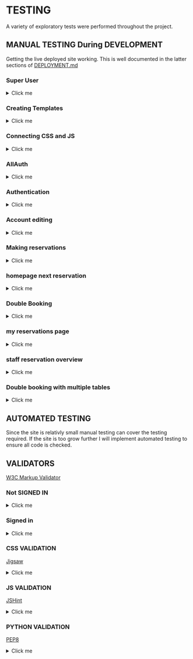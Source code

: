 # TESTING

A variety of exploratory tests were performed throughout the project.

## MANUAL TESTING During DEVELOPMENT

Getting the live deployed site working. This is well documented in the latter sections of [DEPLOYMENT.md](DEPLOYMENT.md)

### Super User

<details>
<summary>Click me</summary>

When i originally tried to login as a superuser i recieved this error.

![Error](docs/testing/1superuser01.png)

After using code institute support i had forgotten to add.

![CSFR](docs/testing/1superuser02.png)

Admin login now functions correctly.

![Admin Page](docs/testing/1superuser03.png)

</details>

### Creating Templates 

<details>
<summary>Click me</summary>

Create a top level directory to include your templates 

![Templates](docs/testing/2templates01.png)

connect the templates directory to *elite/settings.py*

![Templates](docs/testing/2templates02.png)

![Templates](docs/testing/2templates03.png)

Once the templates partials are populated. The server looks like this

![Templates](docs/testing/2templates04.png)

</details>

### Connecting CSS and JS

<details>
<summary>Click me</summary>

Connect the static directory to *elite/settings.py*.

![static](docs/testing/3static01.png)

Create you style.css as shown at the top level.

![static](docs/testing/3static02.png)

Edit base.html to load sytle sheet.

![static](docs/testing/3static04.png)

Connect script.js to base.html.

![static](docs/testing/3static03.png)

Server with backgorund colour and console message from javascrpit.

![static](docs/testing/3static05.png)

</details>

### AllAuth

<details>
<summary>Click me</summary>

- Install allauth using *pip3 install django-allauth~=0.57.0*
- Then add to requiremnts using *pip3 freeze --local > requirements.txt*

![AllAuth](docs/testing/4allauth01.png)

- Add AllAuth to installed apps.

![AllAuth](docs/testing/4allauth02.png)

- Add email confirmation set to none so no errors are thrown.

![AllAuth](docs/testing/4allauth03.png)

- Add AllAuth to middleware

![AllAuth](docs/testing/4allauth04.png)

- Add site handling.

![AllAuth](docs/testing/4allauth05.png)

- Use terminal command shown below to find allauth template files

![AllAuth](docs/testing/4allauth06.png)

- Use this command to add them to the directory.

![AllAuth](docs/testing/4allauth07.png)

- Templates in directory

![AllAuth](docs/testing/4allauth08.png)

- Set debug to False and redlopy on Heroku. Styles now show on AllAuth templates.

![AllAuth](docs/testing/4allauth09.png)

</details>

### Authentication 

<details>
<summary>Click me</summary>

- Users can create accounts using django allauth and views change.

![Authentication](docs/testing/5authentication01.png)

- Users can log out and views change

![Authentication](docs/testing/5authentication02.png)

- The database stores the user correctly. 

![Authentication](docs/testing/5authentication03.png)

</details>

### Account editing

<details>
<summary>Click me</summary>

Tests were performed to check that:
- User name and email are updated in the database
- User password change was used to relogin 
- Deleting accounts removes the user from the database

</details>

### Making reservations

<details>
<summary>Click me</summary>

Multiple checks were made for making reservations

- phone number has to be positive number

![make reservations checks ](docs/testing/6make_reservations02.png)

- number of guests has to be between 1 and 9 

![make reservations checks ](docs/testing/6make_reservations03.png)

- reservation date has to be today onwards

![make reservations checks ](docs/testing/6make_reservations04.png)

- time fields are 15 minute intervals

![make reservations checks ](docs/testing/6make_reservations05.png)

- reservations are saved to the databse

![make reservations checks ](docs/testing/6make_reservations01.png)

- Users recieve error message when a datetime is selected that is in the past 

![make reservations checks ](docs/testing/6make_reservations06.png)

</details>

### homepage next reservation 

<details>
<summary>Click me</summary>

- The home page now shows the next reservation 

![hompage next reservation ](docs/testing/7next_reservation01.png)

</details>

### Double Booking 

<details>
<summary>Click me</summary>

### With 1 table 

Users can no longer book reservations that are two hours behind or ahead of an already existing reservation

- booked reservation

![Double booking](docs/testing/8double_booking01.png)

- Attempt to book 1 hour 45 mins after 

![Double booking](docs/testing/8double_booking02.png)

- attempt to book 1 hour 45 minutes before

![Double booking](docs/testing/8double_booking03.png)

- attempt to book 2 hours either side succesful

![Double booking](docs/testing/8double_booking05.png)

- attempt to book on another day but same time

![Double booking](docs/testing/8double_booking04.png)

### Users can see availble times on the day that they book if table in unavailable at their chosen time

- users can now see available times when inputting a reservation that is taken

![Double booking](docs/testing/8double_booking06.png)

- Users are now told that there are no available times if fully booked 

![Double booking](docs/testing/8double_booking07.png)

- Users booking a reservation today no longer see expired times in available times. current time of picture is 10:27

![Double booking](docs/testing/8double_booking08.png)

</details>

### my reservations page 

<details>
<summary>Click me</summary>

- users can see all of their reservations that are in the future

![my reservations](docs/testing/9my_reservations01.png)

- Users can now edit their reservations 
- form prepopulates reservation details when editing except for time

![my reservations](docs/testing/9my_reservations02.png)

- reservation details can be chnaged
- my reservations updated

![my reservations](docs/testing/9my_reservations03.png)

- users can now delete reservations 

![my reservations](docs/testing/9my_reservations04.png)

- my reserations updated

![my reservations](docs/testing/9my_reservations05.png)

- database deletes and changes the reservations

![my reservations](docs/testing/9my_reservations06.png)

</details>

### staff reservation overview

<details>
<summary>Click me</summary>

- Only staff can see all reservations for a selected day

![reservation overview](docs/testing/10reservation_overview01.png)

![reservation overview](docs/testing/10reservation_overview02.png)

</details>

### Double booking with multiple tables

<details>
<summary>Click me</summary>

There are 8 tables in the restaraunt each with a maximum seating capacity. Tables need to be linked with reservations they can accomodate and ensure that the booking has at least 1 hour to enjoy their reservation. 

For reference 
- table 1 2 guests
- table 2 2 guests 
- table 3 4 guests 
- table 4 4 guests 
- table 5 6 guests 
- table 6 6 guests 
- table 7 8 guests 
- table 8 8 guests 

- both table 1 and 2 can only hold 2 people. Currently they are booked. 

![11tables01](docs/testing/11tables01.png)

- If a user trys to book with 1 or 2 guests a bigger table capacity will be used.

![11tables02](docs/testing/11tables02.png)

- If a user books a reservation with 2 guests an hour after a 2 capacity finishes they get assigned the samllest table.

![11tables03](docs/testing/11tables03.png)

- If a user trys to book a capacity of 8 people tables 7 and 8 will be used.

![11tables04](docs/testing/11tables04.png)

- If a user trys to book an 8 capacity table when table 7 and 8 are booked they will be given availble times based on their capacity. This proves multiple tests:

- table 7 and 8s bookings are currently staggered. The 11:15 available time is okay for 1 table and not the other so only 1 booking can be made at this time.
- tables 5 and 6 are free which have a capacity of 6 guests. Their available times are not shown as they cannot be seated. 
- There are plenty of times for the day still available but i have sliced them down to the nearest times 3 either side.
- these time are available on other days so the date is checked correctly
- Since there are two tables that can hold this capacity there will be duplicated available time slots e.g. 11:00, 11:00. Only one is shown to not confuse users. 

- ![11tables05](docs/testing/11tables05.png)

</details>

## AUTOMATED TESTING 

Since the site is relativly small manual testing can cover the testing required. If the site is too grow further I will implement automated testing to ensure all code is checked.

## VALIDATORS 

[W3C Markup Validator](https://validator.w3.org/)

### Not SIGNED IN 

<details>
<summary>Click me</summary>

#### home page

- error with header not being in body tag. extra divs removed.

![Not signed in html errors](docs/testing/12htmlvalidator01.png)

![Not signed in html errors](docs/testing/12htmlvalidator02.png)

#### About us 

- no errors 

![Not signed in html errors](docs/testing/12htmlvalidator03.png)

#### menu page 

- no errors

![Not signed in html errors](docs/testing/12htmlvalidator04.png)

#### sign up page 

- no errors 

![Not signed in html errors](docs/testing/12htmlvalidator05.png)

#### Login page 

- missing closing div on form element 

![Not signed in html errors](docs/testing/12htmlvalidator06.png)

![Not signed in html errors](docs/testing/12htmlvalidator07.png)

</details>

### Signed in 

<details>
<summary>Click me</summary>

#### home page 

- no errors 

![Signed in html errors](docs/testing/12htmlvalidator08.png)

#### make reservation

- no errors 

![Signed in html errors](docs/testing/12htmlvalidator09.png)

#### my reservations 

- no errors 

![Signed in html errors](docs/testing/12htmlvalidator10.png)

#### my account 

- no errors 

![Signed in html errors](docs/testing/12htmlvalidator11.png)

#### edit account details 

- no errors 

![Signed in html errors](docs/testing/12htmlvalidator12.png)

#### change password 

- buttons with links changed to anchors 

![Signed in html errors](docs/testing/12htmlvalidator13.png)

![Signed in html errors](docs/testing/12htmlvalidator14.png)

#### delete account 

![Signed in html errors](docs/testing/12htmlvalidator15.png)

#### reservation overview 

- closed container div

![Signed in html errors](docs/testing/12htmlvalidator16.png)

![Signed in html errors](docs/testing/12htmlvalidator17.png)

#### log out 

![Signed in html errors](docs/testing/12htmlvalidator18.png)

</details>

### CSS VALIDATION

[Jigsaw](https://jigsaw.w3.org/css-validator/)

<details>
<summary>Click me</summary>

- 1 error found with incorrect input. removed it as it contributes nothing

![CSS errors](docs/testing/13cssvalidator01.png)

![CSS errors](docs/testing/13cssvalidator02.png)

</details>

### JS VALIDATION 

[JSHint](https://jshint.com/)

<details>
<summary>Click me</summary>

no custom js was used to no validation needed

</details>

### PYTHON VALIDATION 

[PEP8](https://www.pythonchecker.com/)

<details>
<summary>Click me</summary>




</details>



